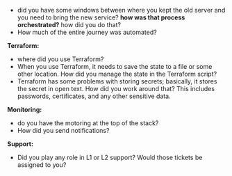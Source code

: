 - did you have some windows between where you kept the old server and you need to bring the new service? **how was that process orchestrated?** how did you do that?
- How much of the entire journey was automated?



**Terraform:**
- where did you use Terraform?
- When you use Terraform, it needs to save the state to a file or some other location. How did you manage the state in the Terraform script?
- Terraform has some problems with storing secrets; basically, it stores the secret in open text. How did you work around that? This includes passwords, certificates, and any other sensitive data.



**Monitoring:**
- do you have the motoring at the top of the stack?
- How did you send notifications?


**Support:**
- Did you play any role in L1 or L2 support? Would those tickets be assigned to you?
